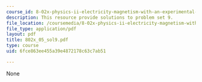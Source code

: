 ```yaml
---
course_id: 8-02x-physics-ii-electricity-magnetism-with-an-experimental-focus-spring-2005
description: This resource provide solutions to problem set 9.
file_location: /coursemedia/8-02x-physics-ii-electricity-magnetism-with-an-experimental-focus-spring-2005/6fce863ee455a39e4872178c63c7ab51_802x_05_sol9.pdf
file_type: application/pdf
layout: pdf
title: 802x_05_sol9.pdf
type: course
uid: 6fce863ee455a39e4872178c63c7ab51

---
```

None